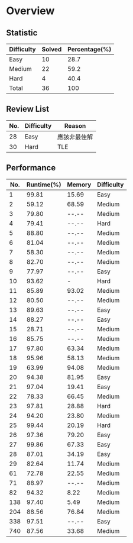 # Overview

## Statistic
| Difficulty | Solved | Percentage(%) |
|          - |      - |             - |
|       Easy |     10 |          28.7 |
|     Medium |     22 |          59.2 |
|       Hard |      4 |          40.4 |
|      Total |     36 |           100 |

## Review List
|    No. | Difficulty | Reason |
|      - |          - |      - |
|     28 |       Easy | 應該非最佳解 |
|     30 |       Hard | TLE |

## Performance
|    No. | Runtime(%) | Memory | Difficulty |
|      - |          - |      - |          - |
|      1 |      99.81 |  15.69 |       Easy |
|      2 |      59.12 |  68.59 |     Medium |
|      3 |      79.80 |  --.-- |     Medium |
|      4 |      79.41 |  --.-- |       Hard |
|      5 |      88.80 |  --.-- |     Medium |
|      6 |      81.04 |  --.-- |     Medium |
|      7 |      58.30 |  --.-- |     Medium |
|      8 |      82.70 |  --.-- |     Medium |
|      9 |      77.97 |  --.-- |       Easy |
|     10 |      93.62 |      - |       Hard |
|     11 |      85.89 |  93.02 |     Medium |
|     12 |      80.50 |  --.-- |     Medium |
|     13 |      89.63 |  --.-- |       Easy |
|     14 |      88.27 |  --.-- |       Easy |
|     15 |      28.71 |  --.-- |     Medium |
|     16 |      85.75 |  --.-- |     Medium |
|     17 |      97.80 |  63.34 |     Medium |
|     18 |      95.96 |  58.13 |     Medium |
|     19 |      63.99 |  94.08 |     Medium |
|     20 |      94.38 |  81.95 |       Easy |
|     21 |      97.04 |  19.41 |       Easy |
|     22 |      78.33 |  66.45 |     Medium |
|     23 |      97.81 |  28.88 |       Hard |
|     24 |      94.20 |  23.80 |     Medium |
|     25 |      99.44 |  20.19 |       Hard |
|     26 |      97.36 |  79.20 |       Easy |
|     27 |      99.86 |  67.33 |       Easy |
|     28 |      87.01 |  34.19 |       Easy |
|     29 |      82.64 |  11.74 |     Medium |
|     61 |      72.78 |  22.55 |     Medium |
|     71 |      88.97 |  --.-- |     Medium |
|     82 |      94.32 |   8.22 |     Medium |
|    138 |      97.40 |   5.49 |     Medium |
|    204 |      88.56 |  76.84 |     Medium |
|    338 |      97.51 |  --.-- |       Easy |
|    740 |      87.56 |  33.68 |     Medium |
